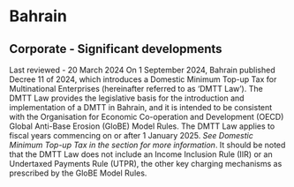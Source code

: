 # Bahrain
## Corporate - Significant developments
Last reviewed - 20 March 2024
On 1 September 2024, Bahrain published Decree 11 of 2024, which introduces a Domestic Minimum Top-up Tax for Multinational Enterprises (hereinafter referred to as ‘DMTT Law’). The DMTT Law provides the legislative basis for the introduction and implementation of a DMTT in Bahrain, and it is intended to be consistent with the Organisation for Economic Co-operation and Development (OECD) Global Anti-Base Erosion (GloBE) Model Rules. The DMTT Law applies to fiscal years commencing on or after 1 January 2025. _See Domestic Minimum Top-up Tax in the_ _section for more information_.
It should be noted that the DMTT Law does not include an Income Inclusion Rule (IIR) or an Undertaxed Payments Rule (UTPR), the other key charging mechanisms as prescribed by the GloBE Model Rules.
